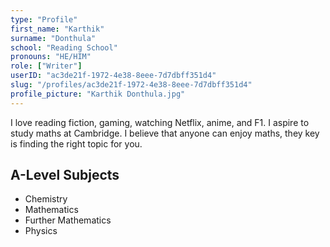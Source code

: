 ```yaml
---
type: "Profile"
first_name: "Karthik"
surname: "Donthula"
school: "Reading School"
pronouns: "HE/HIM"
role: ["Writer"]
userID: "ac3de21f-1972-4e38-8eee-7d7dbff351d4"
slug: "/profiles/ac3de21f-1972-4e38-8eee-7d7dbff351d4"
profile_picture: "Karthik Donthula.jpg"
---
```


I love reading fiction, gaming, watching Netflix, anime, and F1.
I aspire to study maths at Cambridge.
I believe that anyone can enjoy maths, they key is finding the right topic for you.

## A-Level Subjects

- Chemistry
- Mathematics
- Further Mathematics
- Physics
    